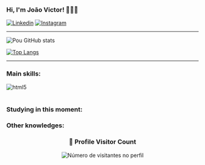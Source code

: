 ### Hi, I'm João Victor! 👨🏻‍💻
[![Linkedin](https://img.shields.io/badge/LinkedIn-0077B5?style=for-the-badge&logo=linkedin&logoColor=white)](https://www.linkedin.com/in/joaovictorlilm)
[![Instagram](https://img.shields.io/badge/Instagram-E4405F?style=for-the-badge&logo=instagram&logoColor=white)](https://www.instagram.com/joaovictorlilm)

---
![Pou GitHub stats](https://github-readme-stats.vercel.app/api?username=devpou&show_icons=true&theme=dracula)

[![Top Langs](https://github-readme-stats.vercel.app/api/top-langs/?username=devpou&layout=compact)](https://www.linkedin.com/in/joaovictorlilm)

---

### Main skills:
<div style="display: inline_block">
  <img align="center" alt="html5" src="https://img.shields.io/badge/Java-ED8B00?style=for-the-badge&logo=openjdk&logoColor=white" />
</div><br/>

### Studying in this moment:

### Other knowledges:

<div align="center">
  <h3><b>📍 Profile Visitor Count</b></h3>
</div>
<p align="center">
  <img
    src="https://profile-counter.glitch.me/devpou/count.svg"
    alt="Número de visitantes no perfil"
  />
</p>

